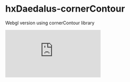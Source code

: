# hxDaedalus-cornerContour

Webgl version using cornerContour library

![BitmapPathfinding demo](https://hxdaedalus.github.io/hxDaedalus-cornerContour/bitmapPathfinding.html)
